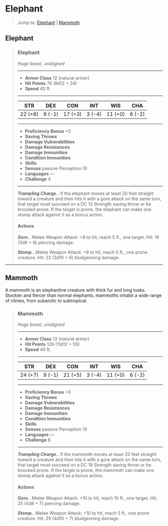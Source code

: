 # Elephant


> Jump to: [Elephant](#elephant-1) | [Mammoth](#mammoth)

## Elephant

>### Elephant
>*Huge beast, unaligned*
>___
>- **Armor Class** 12 (natural armor)
>- **Hit Points** 76 (8d12 + 24)
>- **Speed** 40 ft.
>___
>|**STR**|**DEX**|**CON**|**INT**|**WIS**|**CHA**|
>|:---:|:---:|:---:|:---:|:---:|:---:|
>|22 (+6)|9 (-1)|17 (+3)|3 (-4)|11 (+0)|6 (-2)|
>
>___
>- **Proficiency Bonus** +0
>- **Saving Throws** 
>- **Damage Vulnerabilities** 
>- **Damage Resistances** 
>- **Damage Immunities** 
>- **Condition Immunities** 
>- **Skills** 
>- **Senses** passive Perception 10
>- **Languages** —
>- **Challenge** 4
>___
>***Trampling Charge.***. If the elephant moves at least 20 feet straight toward a creature and then hits it with a gore attack on the same turn, that target must succeed on a DC 12 Strength saving throw or be knocked prone. If the target is prone, the elephant can make one stomp attack against it as a bonus action.
>
>#### Actions
>***Gore.***. Melee Weapon Attack: +8 to hit, reach 5 ft., one target. Hit: 19 (3d8 + 6) piercing damage.
>
>***Stomp.***. Melee Weapon Attack: +8 to hit, reach 5 ft., one prone creature. Hit: 22 (3d10 + 6) bludgeoning damage.
>

---

## Mammoth
A mammoth is an elephantine creature with thick fur and long tusks. Stockier and fiercer than normal elephants, mammoths inhabit a wide range of climes, from subarctic to subtropical.

>### Mammoth
>*Huge beast, unaligned*
>___
>- **Armor Class** 13 (natural armor)
>- **Hit Points** 126 (11d12 + 55)
>- **Speed** 40 ft.
>___
>|**STR**|**DEX**|**CON**|**INT**|**WIS**|**CHA**|
>|:---:|:---:|:---:|:---:|:---:|:---:|
>|24 (+7)|9 (-1)|21 (+5)|3 (-4)|11 (+0)|6 (-2)|
>
>___
>- **Proficiency Bonus** +0
>- **Saving Throws** 
>- **Damage Vulnerabilities** 
>- **Damage Resistances** 
>- **Damage Immunities** 
>- **Condition Immunities** 
>- **Skills** 
>- **Senses** passive Perception 10
>- **Languages** —
>- **Challenge** 6
>___
>***Trampling Charge.***. If the mammoth moves at least 20 feet straight toward a creature and then hits it with a gore attack on the same turn, that target must succeed on a DC 18 Strength saving throw or be knocked prone. If the target is prone, the mammoth can make one stomp attack against it as a bonus action.
>
>#### Actions
>***Gore.***. Melee Weapon Attack: +10 to hit, reach 10 ft., one target. Hit: 25 (4d8 + 7) piercing damage.
>
>***Stomp.***. Melee Weapon Attack: +10 to hit, reach 5 ft., one prone creature. Hit: 29 (4d10 + 7) bludgeoning damage.
>
